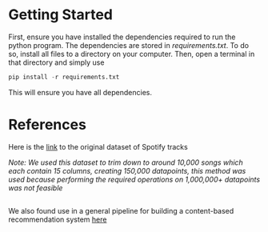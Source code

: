 # Getting Started
First, ensure you have installed the dependencies required to run the python program. The dependencies are stored in *requirements.txt*. To do so, install all files to a directory on your computer. Then, open a terminal in that directory and simply use

```python
pip install -r requirements.txt
```

This will ensure you have all dependencies.

# References

Here is the [link](https://www.kaggle.com/datasets/amitanshjoshi/spotify-1million-tracks) to the original dataset of Spotify tracks


*Note: We used this dataset to trim down to around 10,000 songs which each contain 15 columns, creating 150,000 datapoints, this method was used because performing the required operations on 1,000,000+ datapoints was not feasible*

##

We also found use in a general pipeline for building a content-based recommendation system [here](https://towardsdatascience.com/part-iii-building-a-song-recommendation-system-with-spotify-cf76b52705e7)
